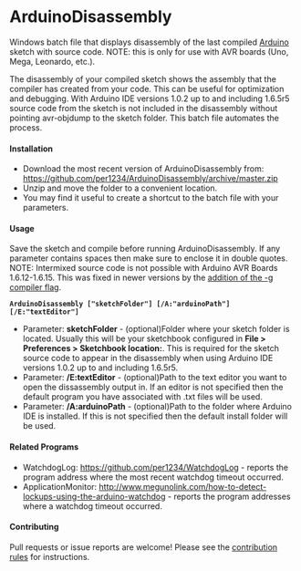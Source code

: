 # ArduinoDisassembly
Windows batch file that displays disassembly of the last compiled [Arduino](http://arduino.cc) sketch with source code. NOTE: this is only for use with AVR boards (Uno, Mega, Leonardo, etc.).

The disassembly of your compiled sketch shows the assembly that the compiler has created from your code. This can be useful for optimization and debugging. With Arduino IDE versions 1.0.2 up to and including 1.6.5r5 source code from the sketch is not included in the disassembly without pointing avr-objdump to the sketch folder. This batch file automates the process.


#### Installation
- Download the most recent version of ArduinoDisassembly from: https://github.com/per1234/ArduinoDisassembly/archive/master.zip
- Unzip and move the folder to a convenient location.
- You may find it useful to create a shortcut to the batch file with your parameters.


#### Usage
Save the sketch and compile before running ArduinoDisassembly.
If any parameter contains spaces then make sure to enclose it in double quotes.
NOTE: Intermixed source code is not possible with Arduino AVR Boards 1.6.12-1.6.15. This was fixed in newer versions by the [addition of the -g compiler flag](https://github.com/arduino/Arduino/commit/35e45c9fe09279e1d5736032dad2dc892e35b6fe).

**`ArduinoDisassembly ["sketchFolder"] [/A:"arduinoPath"] [/E:"textEditor"]`**
- Parameter: **sketchFolder** - (optional)Folder where your sketch folder is located. Usually this will be your sketchbook configured in **File > Preferences > Sketchbook location:**. This is required for the sketch source code to appear in the disassembly when using Arduino IDE versions 1.0.2 up to and including 1.6.5r5.
- Parameter: **/E:textEditor** - (optional)Path to the text editor you want to open the dissassembly output in. If an editor is not specified then the default program you have associated with .txt files will be used.
- Parameter: **/A:arduinoPath**	- (optional)Path to the folder where Arduino IDE is installed. If this is not specified then the default install folder will be used.


#### Related Programs
- WatchdogLog: https://github.com/per1234/WatchdogLog - reports the program address where the most recent watchdog timeout occurred.
- ApplicationMonitor: http://www.megunolink.com/how-to-detect-lockups-using-the-arduino-watchdog - reports the program addresses where a watchdog timeout occurred.


#### Contributing
Pull requests or issue reports are welcome! Please see the [contribution rules](https://github.com/per1234/ArduinoDisassembly/blob/master/CONTRIBUTING.md) for instructions.
